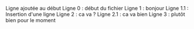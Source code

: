 Ligne ajoutée au début
Ligne 0 : début du fichier 
Ligne 1 : bonjour
Ligne 1.1 : Insertion d'une ligne
Ligne 2 : ca va ?
Ligne 2.1 : ca va bien
Ligne 3 : plutôt bien pour le moment
